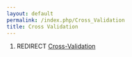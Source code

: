 ```yaml
---
layout: default
permalink: /index.php/Cross_Validation
title: Cross Validation
---
```

1. REDIRECT [Cross-Validation](Cross-Validation)
